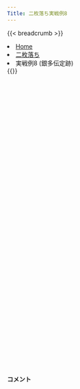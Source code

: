 ```yaml
---
Title: 二枚落ち実戦例8
---
```

{{< breadcrumb >}}
  <li class="breadcrumb-item"><a href="/shogi-beginners/">Home</a></li>
  <li class="breadcrumb-item"><a href="/shogi-beginners/2mai/">二枚落ち</a></li>
  <li class="breadcrumb-item active" aria-current="page">実戦例8 (銀多伝定跡)</li>
{{</ breadcrumb >}}
<div class="row pt-3">
  <div class="col-lg-1"></div>
  <div class="col-sm" tabindex="-1">
    <script id="example-kif" type="text/plain">
手合割：二枚落ち
下手：下手
上手：上手
手数----指手---------消費時間--
*<ruby>銀多伝<rt>ぎんたでん</rt></ruby><ruby>定跡<rt>じょうせき</rt></ruby>の<ruby>勝<rt>か</rt></ruby>ち<ruby>方<rt>かた</rt></ruby>をおぼえましょう。
*<div class="text-center"><img class="img-fluid pt-3 w-50" src="/shogi-beginners/img/cat31.webp"></div>
   1 ２二銀(31)
   2 ７六歩(77)
   3 ３二金(41)
   4 ４六歩(47)
   5 ７二銀(71)
   6 ４五歩(46)
   7 ６四歩(63)
   8 ４八銀(39)
   9 ６三銀(72)
  10 ４七銀(48)
  11 ９四歩(93)
  12 ９六歩(97)
  13 ３一銀(22)
  14 ３六歩(37)
  15 ４一玉(51)
  16 ３五歩(36)
  17 ２二銀(31)
  18 ６八銀(79)
  19 ７四歩(73)
  20 ５六歩(57)
  21 １四歩(13)
  22 ５七銀(68)
  23 ６二金(61)
  24 ４六銀(57)
  25 ５二玉(41)
*<ruby>上手<rt>うわて</rt></ruby>が<ruby>顔面<rt>がんめん</rt></ruby><ruby>受<rt>う</rt></ruby>けを<ruby>見<rt>み</rt></ruby>せてきたら<ruby>銀多伝<rt>ぎんたでん</rt></ruby>にするのも<ruby>有力<rt>ゆうりょく</rt></ruby>です。
  26 ７八飛(28)
*５<ruby>筋<rt>すじ</rt></ruby>に<ruby>争点<rt>そうてん</rt></ruby>がないため、<ruby>争点<rt>そうてん</rt></ruby>の<ruby>近<rt>ちか</rt></ruby>い７<ruby>筋<rt>すじ</rt></ruby>に<ruby>飛車<rt>ひしゃ</rt></ruby>を<ruby>振<rt>ふ</rt></ruby>るのが<ruby>自然<rt>しぜん</rt></ruby>です。
  27 ２四歩(23)
  28 ４八玉(59)
  29 ２三銀(22)
  30 ３八玉(48)
  31 １五歩(14)
  32 ４八金(49)
  33 ４二金(32)
  34 ６八金(69)
  35 ６一玉(52)
  36 ７五歩(76)
  37 同　歩(74)
  38 同　飛(78)
  39 ７三金(62)
  40 ３七桂(29)
  41 ７二玉(61)
  42 ７九飛(75)
  43 ７四金(73)
  44 ２六歩(27)
  45 ３二金(42)
*<ruby>問題<rt>もんだい</rt></ruby>: <ruby>次<rt>つぎ</rt></ruby>の<ruby>手<rt>て</rt></ruby>を<ruby>考<rt>かんが</rt></ruby>えてみましょう。<ruby>難問<rt>なんもん</rt></ruby>。
*<div><img class="img-fluid" src="/shogi-beginners/img/cat2.webp"></div>
  46 ４四歩(45)
*７<ruby>筋<rt>すじ</rt></ruby>から<ruby>棒金<rt>ぼうきん</rt></ruby>で<ruby>攻<rt>せ</rt></ruby>めるのはあまり<ruby>迫力<rt>はくりょく</rt></ruby>がありません。☗<ruby>４四<rt>よんよん</rt></ruby><ruby>歩<rt>ふ</rt></ruby>から<ruby>歩<rt>ふ</rt></ruby>を<ruby>入手<rt>にゅうしゅ</rt></ruby>し、<ruby>上手<rt>うわて</rt></ruby>の<ruby>陣形<rt>じんけい</rt></ruby>を<ruby>乱<rt>みだ</rt></ruby>しながら<ruby>少<rt>すこ</rt></ruby>しずつ<ruby>攻<rt>せ</rt></ruby>めるのが<ruby>良<rt>い</rt></ruby>いです。
  47 ７五歩打
  48 ２九飛(79)
*<ruby>次<rt>つぎ</rt></ruby>に☗<ruby>４三<rt>よんさん</rt></ruby><ruby>歩成<rt>ふなり</rt></ruby>～☗<ruby>２五<rt>にーごー</rt></ruby><ruby>歩<rt>ふ</rt></ruby>～☗<ruby>２二<rt>にーにー</rt></ruby><ruby>歩<rt>ふ</rt></ruby>を<ruby>狙<rt>ねら</rt></ruby>っています。
  49 ４四歩(43)
  50 同　角(88)
  51 ５二銀(63)
  52 ８八角(44)
  53 １二香(11)
  54 ２五歩(26)
  55 同　歩(24)
  56 同　飛(29)
  57 ２四歩打
  58 ２九飛(25)
  59 １六歩(15)
  60 同　歩(17)
  61 ８二玉(72)
*<ruby>問題<rt>もんだい</rt></ruby>: <ruby>次<rt>つぎ</rt></ruby>の<ruby>手<rt>て</rt></ruby>を<ruby>考<rt>かんが</rt></ruby>えてみましょう。<ruby>難問<rt>なんもん</rt></ruby>。
*<div><img class="img-fluid" src="/shogi-beginners/img/cat2.webp"></div>
  62 ７九飛(29)
*☗<ruby>２二<rt>にーにー</rt></ruby><ruby>歩<rt>ふ</rt></ruby>を<ruby>見<rt>み</rt></ruby>せて<ruby>金銀<rt>きんぎん</rt></ruby>を<ruby>釘<rt>くぎ</rt></ruby><ruby>付<rt>づ</rt></ruby>けにしたことで、<ruby>右辺<rt>うへん</rt></ruby>ではだいぶ<ruby>得<rt>とく</rt></ruby>をしました。<ruby>今度<rt>こんど</rt></ruby>は<ruby>弱<rt>よわ</rt></ruby>くなった７<ruby>筋<rt>すじ</rt></ruby>から<ruby>攻<rt>せ</rt></ruby>めていきます。
  63 １四銀(23)
  64 ７七金(68)
  65 ７三金(74)
  66 ６六金(77)
  67 ６三銀(52)
  68 ７五金(66)
  69 ７四歩打
  70 ７六金(75)
  71 ７二金(73)
*<ruby>問題<rt>もんだい</rt></ruby>: <ruby>次<rt>つぎ</rt></ruby>の<ruby>手<rt>て</rt></ruby>を<ruby>考<rt>かんが</rt></ruby>えてみましょう。<ruby>難問<rt>なんもん</rt></ruby>。
*<div><img class="img-fluid" src="/shogi-beginners/img/cat2.webp"></div>
  72 ２九飛(79)
*７<ruby>筋<rt>すじ</rt></ruby>をすぐには<ruby>突破<rt>とっぱ</rt></ruby>できません。<ruby>上手<rt>うわて</rt></ruby>の<ruby>陣形<rt>じんけい</rt></ruby>をよく<ruby>見<rt>み</rt></ruby>て<ruby>一番<rt>いちばん</rt></ruby><ruby>弱<rt>よわ</rt></ruby>いところを<ruby>攻<rt>せ</rt></ruby>めるのが<ruby>良<rt>よ</rt></ruby>いです。
  73 ２三銀(14)
*<ruby>問題<rt>もんだい</rt></ruby>: <ruby>次<rt>つぎ</rt></ruby>の<ruby>手<rt>て</rt></ruby>を<ruby>考<rt>かんが</rt></ruby>えてみましょう。<ruby>難問<rt>なんもん</rt></ruby>。
*<div><img class="img-fluid" src="/shogi-beginners/img/cat2.webp"></div>
  74 ４四歩打
*<ruby>上手<rt>うわて</rt></ruby>の<ruby>歩<rt>ふ</rt></ruby><ruby>切<rt>ぎ</rt></ruby>れを<ruby>見<rt>み</rt></ruby>て、このような<ruby>手<rt>て</rt></ruby>が<ruby>指<rt>さ</rt></ruby>せるようになれば<ruby>卒業<rt>そつぎょう</rt></ruby>は<ruby>近<rt>ちか</rt></ruby>いです。
  75 ６二金(72)
*<ruby>問題<rt>もんだい</rt></ruby>: <ruby>次<rt>つぎ</rt></ruby>の<ruby>手<rt>て</rt></ruby>を<ruby>考<rt>かんが</rt></ruby>えてみましょう。
*<div><img class="img-fluid" src="/shogi-beginners/img/cat2.webp"></div>
  76 ２二歩打
*☗<ruby>４三<rt>よんさん</rt></ruby><ruby>歩成<rt>ふなり</rt></ruby>よりこちらのほうがずっと<ruby>良<rt>よ</rt></ruby>いです。
  77 １三桂(21)
  78 ２一歩成(22)
  79 ２五桂(13)
  80 同　桂(37)
  81 １四銀(23)
*<ruby>問題<rt>もんだい</rt></ruby>: <ruby>次<rt>つぎ</rt></ruby>の<ruby>手<rt>て</rt></ruby>を<ruby>考<rt>かんが</rt></ruby>えてみましょう。
*<div><img class="img-fluid" src="/shogi-beginners/img/cat2.webp"></div>
  82 １三桂成(25)
  83 同　香(12)
  84 ２四飛(29)
  85 ２三銀(14)
  86 ２九飛(24)
*<ruby>歩<rt>ふ</rt></ruby><ruby>切<rt>ぎ</rt></ruby>れの<ruby>上手<rt>うわて</rt></ruby>は<ruby>次<rt>つぎ</rt></ruby>の☗<ruby>４三<rt>よんさん</rt></ruby><ruby>歩成<rt>ふなり</rt></ruby>や☗<ruby>３一<rt>さんいち</rt></ruby><ruby>飛<rt>ひ</rt></ruby>が<ruby>受<rt>う</rt></ruby>かりません。
  87 ２四桂打
  88 ４三歩成(44)
  89 同　金(32)
  90 ２二と(21)
  91 ４五歩打
  92 同　銀(46)
  93 ５四銀(63)
  94 同　銀(45)
  95 同　金(43)
  96 ２三と(22)
  97 １六桂(24)
  98 同　香(19)
  99 同　香(13)
 100 ３三と(23)
 101 １七香成(16)
 102 ２二飛成(29)
*ここまでくればもう<ruby>難<rt>むずか</rt></ruby>しいところはありません。
 103 ５二香打
 104 ４三と(33)
 105 ４二歩打
 106 同　龍(22)
 107 ６一銀打
 108 ８六桂打
 109 ９二玉(82)
 110 ７四桂(86)
 111 ７三金(62)
 112 ５二と(43)
 113 ７二銀(61)
 114 ６二と(52)
 115 ６五金(54)
 116 同　金(76)
 117 ７四金(73)
 118 同　金(65)
 119 ２七成香(17)
 120 同　玉(38)
 121 ７三銀(72)
 122 ６三と(62)
 123 ８二桂打
 124 ７三と(63)
 125 同　桂(81)
 126 同　金(74)
 127 ２六歩打
 128 ３六玉(27)
 129 ９三玉(92)
 130 ８二龍(42)
 131 ８四玉(93)
 132 ８三龍(82)
 133 ７五玉(84)
 134 ６六金打
 135 投了
*<a href="/shogi-beginners/2mai/example9/">
*<ruby>次<rt>つぎ</rt></ruby>の<ruby>棋譜<rt>きふ</rt></ruby>を<ruby>見<rt>み</rt></ruby>よう！
*<div class="text-center"><img class="img-fluid pt-3 w-50" src="/shogi-beginners/img/cat1.webp"></div></a>
まで134手で下手の勝ち
    </script>
    <svg id="example" xmlns="http://www.w3.org/2000/svg" viewBox="0,0,400,540"></svg>
  </div>
  <div class="col-sm">
    <h4 class="pt-3">コメント</h4>
    <div id="comment"></div>
  </div>
  <div class="col-lg-1"></div>
</div>
